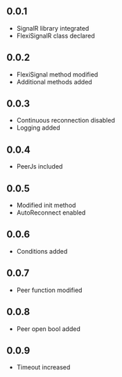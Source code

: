 ## 0.0.1

- SignalR library integrated
- FlexiSignalR class declared

## 0.0.2

- FlexiSignal method modified
- Additional methods added

## 0.0.3

- Continuous reconnection disabled
- Logging added

## 0.0.4
- PeerJs included

## 0.0.5
- Modified init method
- AutoReconnect enabled

## 0.0.6
- Conditions added

## 0.0.7
- Peer function modified

## 0.0.8
- Peer open bool added

## 0.0.9
- Timeout increased